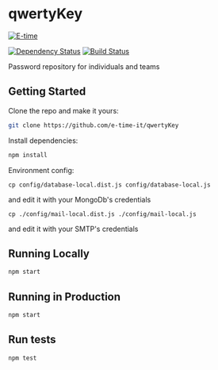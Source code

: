 # qwertyKey

[![E-time](https://www.e-time.it/wp-content/uploads/2017/07/E-time_white_bo.png)](https://www.e-time.it)

[![Dependency Status](https://david-dm.org/e-time-it/qwertyKey.svg)](https://david-dm.org/e-time-it/qwertyKey)
[![Build Status](https://travis-ci.org/e-time-it/qwertyKey.svg?branch=master)](https://travis-ci.org/e-time-it/qwertyKey)

Password repository for individuals and teams

## Getting Started

Clone the repo and make it yours:

```bash
git clone https://github.com/e-time-it/qwertyKey
```

Install dependencies:

```bash
npm install
```

Environment config:
```
cp config/database-local.dist.js config/database-local.js
```
and edit it with your MongoDb's credentials

```
cp ./config/mail-local.dist.js ./config/mail-local.js
```
and edit it with your SMTP's credentials

## Running Locally

```bash
npm start
```

## Running in Production

```bash
npm start
```

## Run tests

```bash
npm test
```
